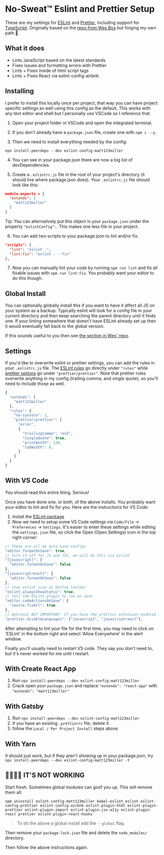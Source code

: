 # No-Sweat™ Eslint and Prettier Setup

These are my settings for [ESLint](https://eslint.org/) and [Prettier](https://prettier.io/), including support for [TypeScript](https://www.typescriptlang.org/). Originally based on the [repo from Wes Bos](https://github.com/wesbos/eslint-config-wesbos) but forging my own path 🚀.

## What it does

- Lints JavaScript based on the latest standards
- Fixes issues and formatting errors with Prettier
- Lints + Fixes inside of html script tags
- Lints + Fixes React via eslint-config-airbnb

## Installing

I prefer to install this locally once per project, that way you can have project specific settings as well using this config as the default. This works with any text editor and shell but I personally use VSCode so I reference that.

1. Open your project folder in VSCode and open the integrated terminal.

2. If you don't already have a `package.json` file, create one with `npm i --y`.

3. Then we need to install everything needed by the config:

```
npx install-peerdeps --dev eslint-config-matt123miller
```

4. You can see in your package.json there are now a big list of devDependencies.

5. Create a `.eslintrc.js` file in the root of your project's directory (it should live where package.json does). Your `.eslintrc.js` file should look like this:

```json
module.exports = {
  "extends": [
    "matt123miller"
  ]
}
```

Tip: You can alternatively put this object in your `package.json` under the property `"eslintConfig":`. This makes one less file in your project.

6. You can add two scripts to your package.json to lint and/or fix:

```json
"scripts": {
  "lint": "eslint .",
  "lint:fix": "eslint . --fix"
},
```

7. Now you can manually lint your code by running `npm run lint` and fix all fixable issues with `npm run lint:fix`. You probably want your editor to do this though.

## Global Install

You can optionally globally install this if you want to have it affect all JS on your system as a backup. Typically eslint will look for a config file in your current directory and then keep searching the parent directory until it finds one. If your linting somewhere that doesn't have ESLint already set up then it would eventually fall back to the global version.

If this sounds useful to you then see [the section in Wes' repo](https://github.com/wesbos/eslint-config-wesbos#global-install).

## Settings

If you'd like to overwrite eslint or prettier settings, you can add the rules in your `.eslintrc.js` file. The [ESLint rules](https://eslint.org/docs/rules/) go directly under `"rules"` while [prettier options](https://prettier.io/docs/en/options.html) go under `"prettier/prettier"`. Note that prettier rules overwrite anything in my config (trailing comma, and single quote), so you'll need to include those as well.

```js
{
  "extends": [
    "matt123miller"
  ],
  "rules": {
    "no-console": 2,
    "prettier/prettier": [
      "error",
      {
        "trailingComma": "es5",
        "singleQuote": true,
        "printWidth": 120,
        "tabWidth": 8,
      }
    ]
  }
}
```

## With VS Code

You should read this entire thing. Serious!

Once you have done one, or both, of the above installs. You probably want your editor to lint and fix for you. Here are the instructions for VS Code:

1. Install the [ESLint package](https://marketplace.visualstudio.com/items?itemName=dbaeumer.vscode-eslint)
2. Now we need to setup some VS Code settings via `Code/File` → `Preferences` → `Settings`. It's easier to enter these settings while editing the `settings.json` file, so click the Open (Open Settings) icon in the top right corner:

```js
// These are all my auto-save configs
"editor.formatOnSave": true,
// turn it off for JS and JSX, we will do this via eslint
"[javascript]": {
  "editor.formatOnSave": false
},
"[javascriptreact]": {
  "editor.formatOnSave": false
},
// show eslint icon at bottom toolbar
"eslint.alwaysShowStatus": true,
// tell the ESLint plugin to run on save
"editor.codeActionsOnSave": {
  "source.fixAll": true
},
// Optional BUT IMPORTANT: If you have the prettier extension enabled for other languages like CSS and HTML, turn it off for JS since we are doing it through Eslint already
"prettier.disableLanguages": ["javascript", "javascriptreact"],
```

After attempting to lint your file for the first time, you may need to click on 'ESLint' in the bottom right and select 'Allow Everywhere' in the alert window.

Finally you'll usually need to restart VS code. They say you don't need to, but it's never worked for me until I restart.

## With Create React App

1. Run `npx install-peerdeps --dev eslint-config-matt123miller`
1. Crack open your `package.json` and replace `"extends": "react-app"` with `"extends": "matt123miller"`

## With Gatsby

1. Run `npx install-peerdeps --dev eslint-config-matt123miller`
1. If you have an existing `.prettierrc` file, delete it.
1. follow the `Local / Per Project Install` steps above

## With Yarn

It should just work, but if they aren't showing up in your package.json, try `npx install-peerdeps --dev eslint-config-matt123miller -Y`

## 🤬🤬🤬🤬 IT'S NOT WORKING

Start fresh. Sometimes global modules can goof you up. This will remove them all:

```
npm uninstall eslint-config-matt123miller babel-eslint eslint eslint-config-prettier eslint-config-airbnb eslint-plugin-html eslint-plugin-prettier eslint-plugin-import eslint-plugin-jsx-a11y eslint-plugin-react prettier eslint-plugin-react-hooks
```

> To do the above a global install add the `--global` flag.

Then remove your `package-lock.json` file and delete the `node_modules/` directory.

Then follow the above instructions again.
